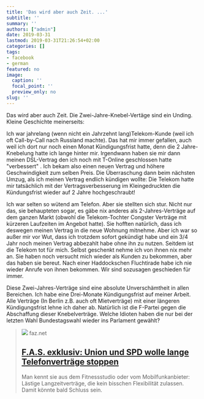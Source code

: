 ```yaml
---
title: 'Das wird aber auch Zeit. ...'
subtitle: ''
summary: ''
authors: ["admin"]
date: 2019-03-31
lastmod: 2019-03-31T21:26:54+02:00
categories: []
tags:
- facebook
- german
featured: no
image:
  caption: ''
  focal_point: ''
  preview_only: no
slug: ''
---
```

Das wird aber auch Zeit. Die Zwei-Jahre-Knebel-Vertäge sind ein Unding. Kleine Geschichte meinerseits:

Ich war jahrelang (wenn nicht ein Jahrzehnt lang)Telekom-Kunde (weil ich oft Call-by-Call nach Russland machte). Das hat mir immer gefallen, auch weil ich dort nur noch einen Monat Kündigungsfrist hatte, denn die 2 Jahre-Knebelung hatte ich lange hinter mir.  Irgendwann haben sie mir dann meinen DSL-Vertrag den ich noch mit T-Online geschlossen hatte "verbessert" . Ich bekam also einen neuen Vertrag und höhere Geschwindigkeit zum selben Preis. Die Überraschung dann beim nächsten Umzug, als ich meinen Vertrag endlich kündigen wollte: Die Telekom hatte mir tatsächlich mit der Vertragsverbesserung im Kleingedruckten die Kündungsfrist wieder auf 2 Jahre hochgeschraubt! 

Ich war selten so wütend am Telefon. Aber sie stellten sich stur. Nicht nur das, sie behaupteten sogar, es gäbe nix anderes als 2-Jahres-Verträge auf dem ganzen Markt (obwohl die Telekom-Tochter Congster Verträge mit kürzeren Laufzeiten im Angebot hatte). Sie hofften natürlich, dass ich deswegen meinen Vertrag in die neue Wohnung mitnehme. Aber ich war so außer mir vor Wut, dass ich trotzdem sofort gekündigt habe und ein 3/4 Jahr noch meinen Vertrag abbezahlt habe ohne ihn zu nutzen.  Seitdem ist die Telekom tot für mich. Selbst geschenkt nehme ich von ihnen nix mehr an. Sie haben noch versucht mich wieder als Kunden zu bekommen, aber das haben sie bereut. Nach einer Haddockschen Fluchtirade habe ich nie wieder Anrufe von ihnen bekommen. Wir sind sozusagen geschieden für immer. 

Diese Zwei-Jahres-Verträge sind eine absolute Unverschämtheit in allen Bereichen. Ich habe eine Drei-Monate Kündigungsfrist auf meiner Arbeit. Alle Verträge (In Berlin z.B. auch oft Mietverträge) mit einer längeren Kündigungsfrist lehne ich daher ab. Natürlich ist die F-Partei gegen die Abschaffung dieser Knebelverträge. Welche Idioten haben die nur bei der letzten Wahl  Bundestagswahl wieder ins Parlament gewählt?
> [![](https://media0.faz.net/ppmedia/aktuell/3205279871/1.6116462/facebook_teaser/bundesjustizministerin.jpg)](https://www.faz.net/aktuell/finanzen/meine-finanzen/union-und-spd-wolle-lange-telefonvertraege-stoppen-16116456.html)
> faz.net
> ## [F.A.S. exklusiv: Union und SPD wolle lange Telefonverträge stoppen](https://www.faz.net/aktuell/finanzen/meine-finanzen/union-und-spd-wolle-lange-telefonvertraege-stoppen-16116456.html)
>
>Man kennt sie aus dem Fitnessstudio oder vom Mobilfunkanbieter: Lästige Langzeitverträge, die kein bisschen Flexibilität zulassen. Damit könnte bald Schluss sein.


